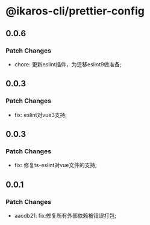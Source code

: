 # @ikaros-cli/prettier-config

## 0.0.6

### Patch Changes

- chore: 更新eslint插件，为迁移eslint9做准备;

## 0.0.3

### Patch Changes

- fix: eslint对vue3支持;

## 0.0.3

### Patch Changes

- fix: 修复ts-eslint对vue文件的支持;

## 0.0.1

### Patch Changes

- aacdb21: fix:修复所有外部依赖被错误打包;
